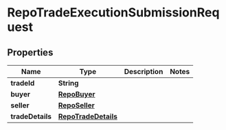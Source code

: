 

# RepoTradeExecutionSubmissionRequest


## Properties

| Name | Type | Description | Notes |
|------------ | ------------- | ------------- | -------------|
|**tradeId** | **String** |  |  |
|**buyer** | [**RepoBuyer**](RepoBuyer.md) |  |  |
|**seller** | [**RepoSeller**](RepoSeller.md) |  |  |
|**tradeDetails** | [**RepoTradeDetails**](RepoTradeDetails.md) |  |  |




